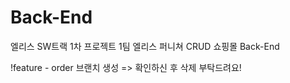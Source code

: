 # Back-End

엘리스 SW트랙 1차 프로젝트 1팀 엘리스 퍼니쳐 CRUD 쇼핑몰 Back-End

!feature - order 브랜치 생성 => 확인하신 후 삭제 부탁드려요!
